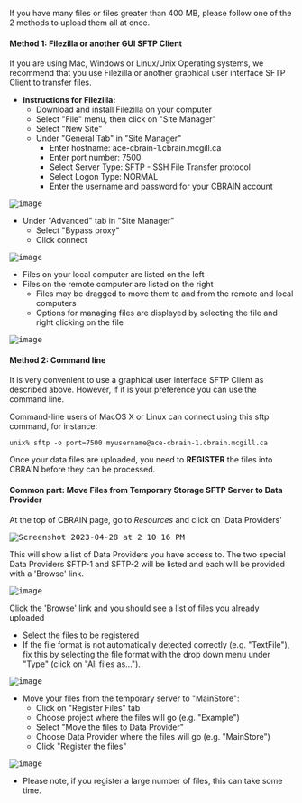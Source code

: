 If you have many files or files greater than 400 MB, please follow one of the 2 methods to upload them all at once.

#### Method 1: Filezilla or another GUI SFTP Client

If you are using Mac, Windows or Linux/Unix Operating systems, we recommend that you use Filezilla or another graphical user interface SFTP Client to transfer files.

* **Instructions for Filezilla:**
  * Download and install Filezilla on your computer
  * Select "File" menu, then click on "Site Manager"
  * Select "New Site"
  * Under "General Tab" in "Site Manager"
    * Enter hostname: ace-cbrain-1.cbrain.mcgill.ca
    * Enter port number: 7500
    * Select Server Type: SFTP - SSH File Transfer protocol
    * Select Logon Type: NORMAL
    * Enter the username and password for your CBRAIN account

<kbd>![image](https://user-images.githubusercontent.com/115739667/220480875-4e003254-570a-401e-adc3-598176fb134a.png)</kbd>  

* Under "Advanced" tab in "Site Manager"
    * Select "Bypass proxy"
    * Click connect

<kbd>![image](https://user-images.githubusercontent.com/115739667/220480672-42631307-22a7-41b4-bbe3-e148b6a5066b.png)</kbd>

  * Files on your local computer are listed on the left
  * Files on the remote computer are listed on the right
    * Files may be dragged to move them to and from the remote and local computers
    * Options for managing files are displayed by selecting the file and right clicking on the file

<kbd>![image](https://user-images.githubusercontent.com/115739667/220482265-d5b6a2ad-3d1b-4270-b996-47a864da5b5d.png)</kbd>

#### Method 2: Command line

It is very convenient to use a graphical user interface SFTP Client as described above.  However, if it is your preference you can use the command line.

Command-line users of MacOS X or Linux can connect using this sftp command, for instance:

``unix% sftp -o port=7500 myusername@ace-cbrain-1.cbrain.mcgill.ca``

Once your data files are uploaded, you need to **REGISTER** the files into CBRAIN before they can be processed. 

#### Common part: Move Files from Temporary Storage SFTP Server to Data Provider

At the top of CBRAIN page, go to _Resources_  and click on 'Data Providers' 

<kbd>![Screenshot 2023-04-28 at 2 10 16 PM](https://user-images.githubusercontent.com/115739667/235222472-08058556-0a17-474a-ac8a-a9bb22400fa5.png)</kbd>

This will show a list of Data Providers you have access to. The two special Data Providers SFTP-1 and SFTP-2 will be listed and each will be provided with a 'Browse' link.

<kbd>![image](https://user-images.githubusercontent.com/115739667/235228558-66f78556-9834-42b7-ac46-fd403b7fa03c.png)</kbd>

Click the 'Browse' link and you should see a list of files you already uploaded

  * Select the files to be registered
  * If the file format is not automatically detected correctly (e.g. "TextFile"), fix this by selecting the file format with the drop down menu under "Type" (click on "All files as…").

<kbd>![image](https://user-images.githubusercontent.com/115739667/235514719-f4a72ece-9509-4ca2-9a53-14c38046cc73.png)</kbd>

* Move your files from the temporary server to "MainStore":
  * Click on "Register Files" tab
  * Choose project where the files will go (e.g. "Example")
  * Select "Move the files to Data Provider"
  * Choose Data Provider where the files will go (e.g. "MainStore")
  * Click "Register the files"

<kbd>![image](https://user-images.githubusercontent.com/115739667/235515137-04bfccf8-e79b-480d-9f3c-c251ca01ecdb.png)</kbd>

*  Please note, if you register a large number of files, this can take some time.